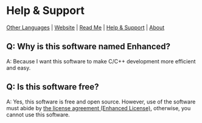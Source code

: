 # Help & Support

[Other Languages](../Help-Support.Languages.md) | [Website](http://liubaihao-hello.github.io/enhanced-website) | [Read Me](../../ReadMe.md) | [Help & Support](Help-Support.md) | [About](About.md)

## Q: Why is this software named Enhanced?
A: Because I want this software to make C/C++ development more efficient and easy.

## Q: Is this software free?
A: Yes, this software is free and open source. However, use of the software must abide by [the license agreement (Enhanced License)](../../LICENSE), otherwise, you cannot use this software.
